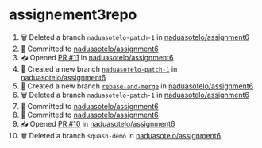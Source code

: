 # assignement3repo
<!--START_SECTION:activity-->
1. 🗑️ Deleted a branch `naduasotelo-patch-1` in [naduasotelo/assignment6](https://github.com/naduasotelo/assignment6)
2. 📝 Committed to [naduasotelo/assignment6](https://github.com/naduasotelo/assignment6/commit/66070f912932a9197dc48249127c78756dd9eeee)
3. 📥 Opened [PR #11](https://github.com/naduasotelo/assignment6/pull/11) in [naduasotelo/assignment6](https://github.com/naduasotelo/assignment6)
4. 🎉 Created a new branch [`naduasotelo-patch-1`](https://github.com/naduasotelo/assignment6/tree/naduasotelo-patch-1) in [naduasotelo/assignment6](https://github.com/naduasotelo/assignment6)
5. 🎉 Created a new branch [`rebase-and-merge`](https://github.com/naduasotelo/assignment6/tree/rebase-and-merge) in [naduasotelo/assignment6](https://github.com/naduasotelo/assignment6)
6. 🗑️ Deleted a branch `naduasotelo-patch-1` in [naduasotelo/assignment6](https://github.com/naduasotelo/assignment6)
7. 📝 Committed to [naduasotelo/assignment6](https://github.com/naduasotelo/assignment6/commit/9006750e587d97aff3022ff23eaa77935462d6fc)
8. 📝 Committed to [naduasotelo/assignment6](https://github.com/naduasotelo/assignment6/commit/3fdbbe425b8fcf9dd394fdb52c4d1fe1f5ac4e10)
9. 📥 Opened [PR #10](https://github.com/naduasotelo/assignment6/pull/10) in [naduasotelo/assignment6](https://github.com/naduasotelo/assignment6)
10. 🗑️ Deleted a branch `squash-demo` in [naduasotelo/assignment6](https://github.com/naduasotelo/assignment6)
<!--END_SECTION:activity-->
